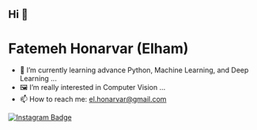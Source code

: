 ## Hi 👋
# Fatemeh Honarvar (Elham)



- 🌱 I’m currently learning advance Python, Machine Learning, and Deep Learning ...
- :framed_picture: I’m really interested in Computer Vision ...
- 📫 How to reach me: el.honarvar@gmail.com

[![Instagram Badge](https://img.shields.io/badge/-Instagram-purple?logo=instagram&logoColor=white&link=https://instagram.com/efh1371/)](https://www.instagram.com/efh1371)

<!--
**ElFatemehHonarvar/ElFatemehHonarvar** is a ✨ _special_ ✨ repository because its `README.md` (this file) appears on your GitHub profile.

Here are some ideas to get you started:

- 🔭 I’m currently working on ...
- 🌱 I’m currently learning ...
- 👯 I’m looking to collaborate on ...
- 🤔 I’m looking for help with ...
- 💬 Ask me about ...
- 📫 How to reach me: ...
- 😄 Pronouns: ...
- ⚡ Fun fact: ...
-->
